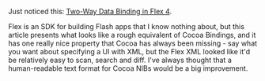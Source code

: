 <!--
.. title: Visible bindings
.. date: 2009/08/03 11:11
.. slug: visible-bindings
.. link:
.. description:
.. tags: 
-->


Just noticed this: [Two-Way Data Binding in Flex 4](http://www.artima.com/articles/two_way_binding.html).

Flex is an SDK for building Flash apps that I know nothing about, but this article presents what looks like a rough equivalent of Cocoa Bindings, and it has one really nice property that Cocoa has always been missing - say what you want about specifying a UI with XML, but the Flex XML looked like it'd be relatively easy to scan, search and diff. I've always thought that a human-readable text format for Cocoa NIBs would be a big improvement.
